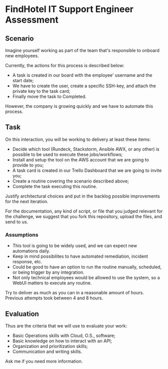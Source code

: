 # FindHotel IT Support Engineer Assessment

## Scenario

Imagine yourself working as part of the team that's responsible to onboard new employees.

Currently, the actions for this process is described below:
* A task is created in our board with the employee' username and the start date;
* We have to create the user, create a specific SSH-key, and attach the private key to the task card;
* Finally move the task to Completed.

However, the company is growing quickly and we have to automate this process.

## Task

On this interaction, you will be working to delivery at least these items:
* Decide which tool (Rundeck, Stackstorm, Ansible AWX, or any other) is possible to be used to execute these jobs/workflows;
* Install and setup the tool on the AWS account that we are going to provide to you;
* A task card is created in our Trello Dashboard that we are going to invite you;
* Create a routine covering the scenario described above;
* Complete the task executing this routine.

Justify architectural choices and put in the backlog possible improvements for the next iteration.

For the documentation, any kind of script, or file that you judged relevant for the challenge, we suggest that you fork this repository, upload the files, and send to us.

### Assumptions

* This tool is going to be widely used, and we can expect new automations daily.
* Keep in mind possibilites to have automated remediation, incident response, etc.
* Could be good to have an option to run the routine manually, scheduled, or being trigger by any integration.
* Not only technical employees would be allowed to use the system, so a WebUI matters to execute any routine.

Try to deliver as much as you can in a reasonable amount of hours. Previous attempts took between 4 and 8 hours.

## Evaluation

Thus are the criteria that we will use to evaluate your work:
* Basic Operations skills with Cloud, O.S., software;
* Basic knowledge on how to interact with an API; 
* Organization and prioritization skills;
* Communication and writing skills.

Ask me if you need more information.
